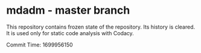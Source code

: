 # mdadm - master branch

This repository contains frozen state of the repository.
Its history is cleared. It is used only for static code
analysis with Codacy.

Commit Time: 1699956150